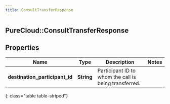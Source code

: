 ```yaml
---
title: ConsultTransferResponse
---
```

## PureCloud::ConsultTransferResponse

## Properties

|Name | Type | Description | Notes|
|------------ | ------------- | ------------- | -------------|
| **destination_participant_id** | **String** | Participant ID to whom the call is being transferred. | |
{: class="table table-striped"}


